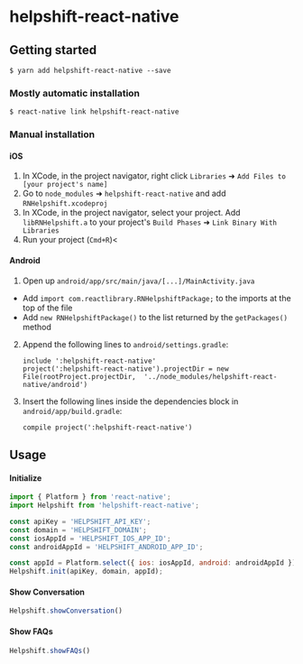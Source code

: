 
# helpshift-react-native

## Getting started

`$ yarn add helpshift-react-native --save`

### Mostly automatic installation

`$ react-native link helpshift-react-native`

### Manual installation

#### iOS

1. In XCode, in the project navigator, right click `Libraries` ➜ `Add Files to [your project's name]`
2. Go to `node_modules` ➜ `helpshift-react-native` and add `RNHelpshift.xcodeproj`
3. In XCode, in the project navigator, select your project. Add `libRNHelpshift.a` to your project's `Build Phases` ➜ `Link Binary With Libraries`
4. Run your project (`Cmd+R`)<

#### Android

1. Open up `android/app/src/main/java/[...]/MainActivity.java`
  - Add `import com.reactlibrary.RNHelpshiftPackage;` to the imports at the top of the file
  - Add `new RNHelpshiftPackage()` to the list returned by the `getPackages()` method
2. Append the following lines to `android/settings.gradle`:
    ```
    include ':helpshift-react-native'
    project(':helpshift-react-native').projectDir = new File(rootProject.projectDir,  '../node_modules/helpshift-react-native/android')
    ```
3. Insert the following lines inside the dependencies block in `android/app/build.gradle`:
    ```
    compile project(':helpshift-react-native')
    ```


## Usage

#### Initialize
```javascript
import { Platform } from 'react-native';
import Helpshift from 'helpshift-react-native';

const apiKey = 'HELPSHIFT_API_KEY';
const domain = 'HELPSHIFT_DOMAIN';
const iosAppId = 'HELPSHIFT_IOS_APP_ID';
const androidAppId = 'HELPSHIFT_ANDROID_APP_ID';

const appId = Platform.select({ ios: iosAppId, android: androidAppId })
Helpshift.init(apiKey, domain, appId);
```

#### Show Conversation
```javascript
Helpshift.showConversation()
```

#### Show FAQs
```javascript
Helpshift.showFAQs()
```
  